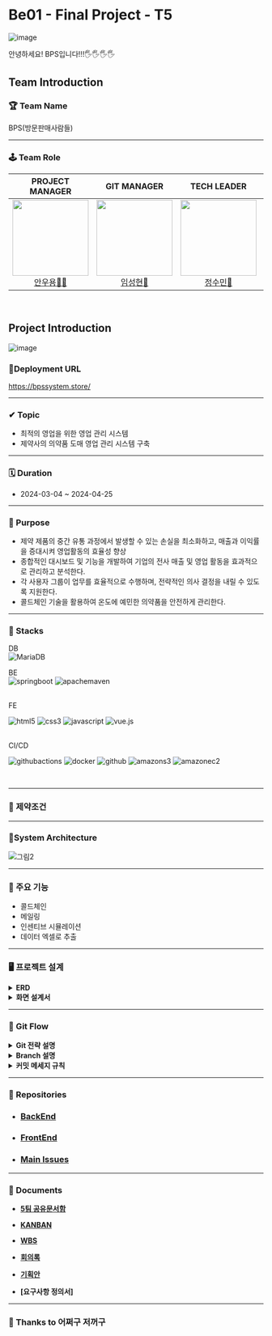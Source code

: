 # Be01 - Final Project - T5
![image](https://github.com/Team5-be01-Final-Project/.github/assets/148880521/5e2966a7-0760-4604-a4e4-31b0ee1d7637)

안녕하세요! BPS입니다!!!🖐️🖐️🖐️🖐️
## Team Introduction

### 🏆 Team Name
 BPS(방문판매사람들) 

---
### 🕹️ Team Role  


<div align="center">

|                                                            **PROJECT MANAGER**                                                             |                                                           **GIT MANAGER**                                                            |                                                           **TECH LEADER**                                                            |                                                          **AGILE COACH**                                                          |
| :----------------------------------------------------------------------------------------------------------------------------------------: | :----------------------------------------------------------------------------------------------------------------------------------: | :----------------------------------------------------------------------------------------------------------------------------------: | :-------------------------------------------------------------------------------------------------------------------------------: |
| [<img src="https://avatars.githubusercontent.com/u/62015109?v=4" height=150 width=150> <br/> 안우용🧛‍♂️](https://github.com/INAUGURATE-Ryong) | [<img src="https://avatars.githubusercontent.com/u/149128094?v=4" height=150 width=150> <br/> 임성현🐹](https://github.com/dhkdtld37) | [<img src="https://avatars.githubusercontent.com/u/150888333?v=4" height=150 width=150> <br/> 정수민🐰](https://github.com/jsmin6330) | [<img src="https://avatars.githubusercontent.com/u/148880521?v=4" height=150 width=150> <br/> 박민성👻](https://github.com/parc02) |

</div>

<br>

## Project Introduction
![image](https://private-user-images.githubusercontent.com/150888333/317901783-7ef4f093-e965-4f5d-9cfb-17e4992c692f.png?jwt=eyJhbGciOiJIUzI1NiIsInR5cCI6IkpXVCJ9.eyJpc3MiOiJnaXRodWIuY29tIiwiYXVkIjoicmF3LmdpdGh1YnVzZXJjb250ZW50LmNvbSIsImtleSI6ImtleTUiLCJleHAiOjE3MTMzMTk3MzksIm5iZiI6MTcxMzMxOTQzOSwicGF0aCI6Ii8xNTA4ODgzMzMvMzE3OTAxNzgzLTdlZjRmMDkzLWU5NjUtNGY1ZC05Y2ZiLTE3ZTQ5OTJjNjkyZi5wbmc_WC1BbXotQWxnb3JpdGhtPUFXUzQtSE1BQy1TSEEyNTYmWC1BbXotQ3JlZGVudGlhbD1BS0lBVkNPRFlMU0E1M1BRSzRaQSUyRjIwMjQwNDE3JTJGdXMtZWFzdC0xJTJGczMlMkZhd3M0X3JlcXVlc3QmWC1BbXotRGF0ZT0yMDI0MDQxN1QwMjAzNTlaJlgtQW16LUV4cGlyZXM9MzAwJlgtQW16LVNpZ25hdHVyZT1lNTk0NmE5NjM5NmNhZjA3NmVjZDZmMjRkZjljOWQ4MmEwM2JlNWI5ZGY3NTAxNWVhOGY2MTMwYmYwODI5MjAxJlgtQW16LVNpZ25lZEhlYWRlcnM9aG9zdCZhY3Rvcl9pZD0wJmtleV9pZD0wJnJlcG9faWQ9MCJ9.ZIeOe1tslsbPytjf-gmfNhEb2vWBxmzbG0unRPfjMy4)


### 🥇Deployment URL
 https://bpssystem.store/

---
### ✔ Topic
- 최적의 영업을 위한 영업 관리 시스템
- 제약사의 의약품 도매 영업 관리 시스템 구축

---
### 🗓 Duration
- 2024-03-04 ~ 2024-04-25

---  
### 🎯 Purpose
- 제약 제품의 중간 유통 과정에서 발생할 수 있는 손실을 최소화하고, 매출과 이익률을 증대시켜 영업활동의 효율성 향상
- 종합적인 대시보드 및 기능을 개발하여 기업의 전사 매출 및 영업 활동을 효과적으로 관리하고 분석한다.
 - 각 사용자 그룹이 업무를 효율적으로 수행하며, 전략적인 의사 결정을 내릴 수 있도록 지원한다.
 - 콜드체인 기술을 활용하여 온도에 예민한 의약품을 안전하게 관리한다.

---
### 🔧 Stacks
DB <br>
![MariaDB](https://img.shields.io/badge/MariaDB-003545?style=for-the-badge&logo=mariadb&logoColor=white) <br>

BE<br>
![springboot](https://img.shields.io/badge/springboot-6DB33F?style=for-the-badge&logo=springboot&logoColor=white) 
![apachemaven](https://img.shields.io/badge/apachemaven-C71A36?style=for-the-badge&logo=apachemaven&logoColor=white) <br>

<br>
FE<br>

![html5](https://img.shields.io/badge/html5-E34F26?style=for-the-badge&logo=html5&logoColor=white) 
 ![css3](https://img.shields.io/badge/css3-1572B6?style=for-the-badge&logo=css3&logoColor=white) 
 ![javascript](https://img.shields.io/badge/javascript-F7DF1E?style=for-the-badge&logo=javascript&logoColor=white) 
  ![vue.js](https://img.shields.io/badge/vue.js-4FC08D?style=for-the-badge&logo=vue.js&logoColor=white) <br>

<br>
CI/CD<br>

![githubactions](https://img.shields.io/badge/githubactions-2088FF?style=for-the-badge&logo=githubactions&logoColor=white) 
![docker](https://img.shields.io/badge/docker-2496ED?style=for-the-badge&logo=docker&logoColor=white) 
![github](https://img.shields.io/badge/github-181717?style=for-the-badge&logo=github&logoColor=white)   ![amazons3](https://img.shields.io/badge/amazons3-569A31?style=for-the-badge&logo=amazons3&logoColor=white) ![amazonec2](https://img.shields.io/badge/amazonec2-FF9900?style=for-the-badge&logo=amazonec2&logoColor=white) <br>



<br>

---

### 💼 제약조건

---
### 🌳System Architecture

![그림2](https://github.com/beyond-sw-camp/be01-101/assets/148880521/e87e15fb-fc79-46f9-a2d1-571a7b60df2d)


---


### 📌 주요 기능
- 콜드체인
- 메일링
- 인센티브 시뮬레이션
- 데이터 엑셀로 추출


---
### 🖥 프로젝트 설계

<details>
  <summary><b>ERD <b></summary>
  <div markdown="1">
 
![image](https://github.com/Team5-be01-Final-Project/.github/assets/149128094/7ccb4b1d-da73-4729-bea6-c0af69b90236)

  </div>
</details>

<details>
  <summary><b>화면 설계서 <b></summary>
  <div markdown="1">
 
![image](https://github.com/Team5-be01-Final-Project/.github/assets/149128094/09a744e9-ed8e-4662-b7ca-bd1844c2b944)

- 피그마 링크
- 화면설계서 ppt 링크
  </div>
</details>

--- 
### 🚩 Git Flow


<details>
  <summary><b>Git 전략 설명<b></summary>
  <div markdown="1">

<img src="https://github.com/Team5-be01-Final-Project/Main/assets/150888333/8147a8de-9d3a-434f-bc95-6080ca72240f" width="600">


#### Main 브랜치
- 릴리즈가 끝난 최종 상태의 브랜치

#### Release 브랜치 ( 2024-03-18 추가 )
- Develop에서 Feature의 코드를 합치고 에러가 없을 시 배포 후 QA를 위한 브랜치

#### Develop(dev) 브랜치
- 다음 배포(릴리즈)를 대비하여 개발한 코드를 모아두는 브랜치
- 개발 및 테스트가 완료되면, Main 브랜치로 merge

#### Feature 브랜치
- 기능 단위 개발 브랜치
- feature에서 개발 완료 후, dev 브랜치로 merge

0.x.x : 정식 배포 버전

0.0.x : 기능 추가 버전

0.0.0 : 에러 및 간단한 수정 사항

  </div>
</details>

<details>
  <summary><b>Branch 설명<b></summary>
  <div markdown="1">

WBS NUMBER / 0.0.0 / 담당자이니셜

<img src="https://github.com/Team5-be01-Final-Project/Main/assets/150888333/870fe34b-4c32-4bc2-9d9a-69a07fd787c1" width="400">
- 예시

![image](https://github.com/Team5-be01-Final-Project/.github/assets/149128094/b7c6dc48-6f86-41a5-b1de-a8fca555f7fa)

```

4.2.1   /   1.          1.          0          /  SH
WBS넘버 /  배포버전.    기능추가.   버그픽스    /  담당자
4.2.1   /   1.        ' 2. '        0          /  SH
                        ㄴ 기능적인 추가 혹은 수정 사항 
4.2.1   /   1.          2.        ' 1 '        /  SH
                                    ㄴ 오타나, 문서 등 자잘 한 수정사항 
4.2.1   / ' 2.'         1.          0          /  SH
            ㄴ 릴리즈 버전 업데이트 시 2번째, 3번째 넘버링 초기화

```

  </div>
</details>


<details>
  <summary><b>커밋 메세지 규칙<b></summary>
  <div markdown="1">

### 커밋 메세지 규칙
 태그(tag) + 제목(subject) " 으로 구성
 태그는 영어로, 첫 문자는 대문자로 작성
"[태그] 제목" 의 형태로 제목에 한글로 작업한 wbs의 타이틀이나 작업한 내용을 작성

### 태그 리스트
- Feat : 새로운 기능을 추가한 경우
- Fix : 버그나 에러를 고친 경우
- Docs : 기타 문서를 수정한 경우, 코드X (ex : README.MD, changelog.md, package.json)
- Test : 테스트 코드
- Chore : 빌드 업무 수정, 패키지 매니저 수정
- Design : CSS 등 사용자가 UI 디자인을 변경했을 때
- Rename : 파일명(or 폴더명) 을 수정한 경우
- Remove : 코드(파일) 의 삭제가 있을 때. "Clean", "Eliminate" 를 사용하기도 함
- Add : 코드나 테스트, 예제, 문서등의 추가 생성이 있는경우
- Move : 코드의 이동이 있는경우

```bash
PR 생성 시
$ git commit -m "[Feat] 4.5.3/2.1.0/SH 이상온도알림 기능 구현"

추가 커밋 시
$ git commit -m "[Add] 이상온도알림 권한 코드 추가"
``` 
  </div>
</details>

---

### 💾 Repositories
- ### [BackEnd](https://github.com/Team5-be01-Final-Project/Backend)
- ### [FrontEnd](https://github.com/Team5-be01-Final-Project/Frontend2)
- ### [Main Issues](https://github.com/Team5-be01-Final-Project/.github/issues)


---
### 💼 Documents

- [5팀 공유문서함](https://drive.google.com/drive/u/0/folders/1fuUfSboLm9YcFC8DAtG9McZ_AvR78DKZ)

- [KANBAN](https://github.com/orgs/Team5-be01-Final-Project/projects/1)

- [WBS](https://docs.google.com/spreadsheets/d/12YSTL03Vkp5sJB98k0OAiqpQV4MevNZT/edit#gid=305925292)

- [회의록](https://drive.google.com/drive/folders/1YHgWk-RPJCpE0LFaWgjVYvfAAKFwEZ4T)

- [기획안](https://docs.google.com/document/d/14ydCPkxF4Ui37WrlQTBx6Izzfz7MLiTvDKk_WpHeFEc/edit)

- [요구사항 정의서]

---
### 💼 Thanks to 어쩌구 저꺼구
